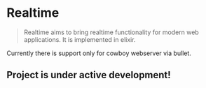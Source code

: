 Realtime
========

> Realtime aims to bring realtime functionality for modern web applications.
> It is implemented in elixir.

Currently there is support only for cowboy webserver via bullet.

## Project is under active development! 